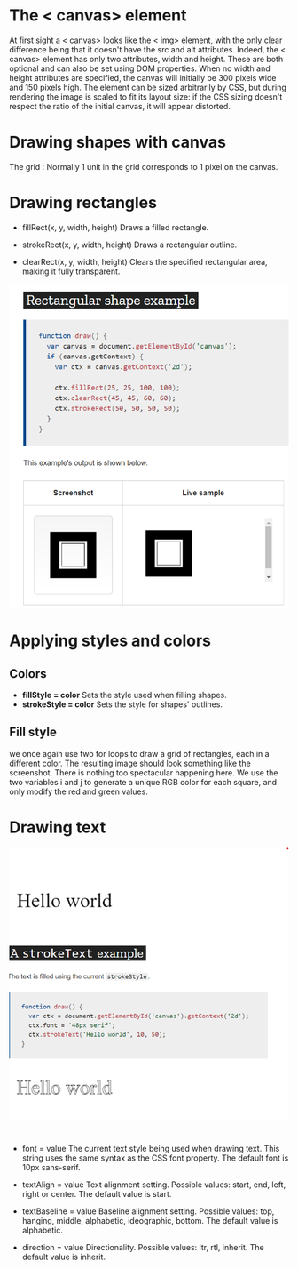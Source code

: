 # The < canvas> element

At first sight a < canvas> looks like the < img> element, with the only clear difference being that it doesn't have the src and alt attributes. Indeed, the < canvas> element has only two attributes, width and height. These are both optional and can also be set using DOM properties. When no width and height attributes are specified, the canvas will initially be 300 pixels wide and 150 pixels high. The element can be sized arbitrarily by CSS, but during rendering the image is scaled to fit its layout size: if the CSS sizing doesn't respect the ratio of the initial canvas, it will appear distorted.



# Drawing shapes with canvas

The grid :  Normally 1 unit in the grid corresponds to 1 pixel on the canvas.


# Drawing rectangles
* fillRect(x, y, width, height)
Draws a filled rectangle.

* strokeRect(x, y, width, height)
Draws a rectangular outline.

* clearRect(x, y, width, height)
Clears the specified rectangular area, making it fully transparent.

![img](rec.png)


# Applying styles and colors
## Colors 
* **fillStyle = color**
Sets the style used when filling shapes.
* **strokeStyle = color**
Sets the style for shapes' outlines.

## Fill style
we once again use two for loops to draw a grid of rectangles, each in a different color. The resulting image should look something like the screenshot. There is nothing too spectacular happening here. We use the two variables i and j to generate a unique RGB color for each square, and only modify the red and green values. 

# Drawing text 

![img](txt.png)

# 

* font = value
The current text style being used when drawing text. This string uses the same syntax as the CSS font property. The default font is 10px sans-serif.

* textAlign = value
Text alignment setting. Possible values: start, end, left, right or center. The default value is start.

* textBaseline = value
Baseline alignment setting. Possible values: top, hanging, middle, alphabetic, ideographic, bottom. The default value is alphabetic.

* direction = value
Directionality. Possible values: ltr, rtl, inherit. The default value is inherit.
